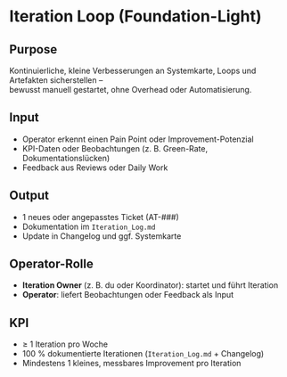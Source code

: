 # Iteration Loop (Foundation-Light)

## Purpose
Kontinuierliche, kleine Verbesserungen an Systemkarte, Loops und Artefakten sicherstellen –  
bewusst manuell gestartet, ohne Overhead oder Automatisierung.

## Input
- Operator erkennt einen Pain Point oder Improvement-Potenzial  
- KPI-Daten oder Beobachtungen (z. B. Green-Rate, Dokumentationslücken)  
- Feedback aus Reviews oder Daily Work  

## Output
- 1 neues oder angepasstes Ticket (AT-###)  
- Dokumentation im `Iteration_Log.md`  
- Update in Changelog und ggf. Systemkarte  

## Operator-Rolle
- **Iteration Owner** (z. B. du oder Koordinator): startet und führt Iteration  
- **Operator**: liefert Beobachtungen oder Feedback als Input  

## KPI
- ≥ 1 Iteration pro Woche  
- 100 % dokumentierte Iterationen (`Iteration_Log.md` + Changelog)  
- Mindestens 1 kleines, messbares Improvement pro Iteration
